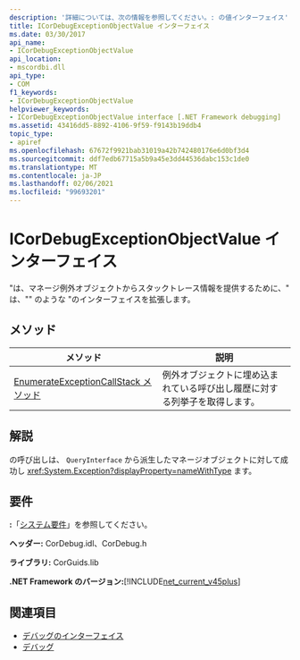 ```yaml
---
description: '詳細については、次の情報を参照してください。: の値インターフェイス'
title: ICorDebugExceptionObjectValue インターフェイス
ms.date: 03/30/2017
api_name:
- ICorDebugExceptionObjectValue
api_location:
- mscordbi.dll
api_type:
- COM
f1_keywords:
- ICorDebugExceptionObjectValue
helpviewer_keywords:
- ICorDebugExceptionObjectValue interface [.NET Framework debugging]
ms.assetid: 43416dd5-8892-4106-9f59-f9143b19ddb4
topic_type:
- apiref
ms.openlocfilehash: 67672f9921bab31019a42b742480176e6d0bf3d4
ms.sourcegitcommit: ddf7edb67715a5b9a45e3dd44536dabc153c1de0
ms.translationtype: MT
ms.contentlocale: ja-JP
ms.lasthandoff: 02/06/2021
ms.locfileid: "99693201"
---
```

# <a name="icordebugexceptionobjectvalue-interface"></a>ICorDebugExceptionObjectValue インターフェイス

"は、マネージ例外オブジェクトからスタックトレース情報を提供するために、" は、"" のような "のインターフェイスを拡張します。  
  
## <a name="methods"></a>メソッド  
  
|メソッド|説明|  
|------------|-----------------|  
|[EnumerateExceptionCallStack メソッド](icordebugexceptionobjectvalue-enumerateexceptioncallstack-method.md)|例外オブジェクトに埋め込まれている呼び出し履歴に対する列挙子を取得します。|  
  
## <a name="remarks"></a>解説  

 の呼び出しは、 `QueryInterface` から派生したマネージオブジェクトに対して成功し <xref:System.Exception?displayProperty=nameWithType> ます。  
  
## <a name="requirements"></a>要件  

 **:**「[システム要件](../../get-started/system-requirements.md)」を参照してください。  
  
 **ヘッダー:** CorDebug.idl、CorDebug.h  
  
 **ライブラリ:** CorGuids.lib  
  
 **.NET Framework のバージョン:**[!INCLUDE[net_current_v45plus](../../../../includes/net-current-v45plus-md.md)]  
  
## <a name="see-also"></a>関連項目

- [デバッグのインターフェイス](debugging-interfaces.md)
- [デバッグ](index.md)
